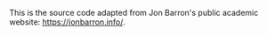 This is the source code adapted from Jon Barron's public academic website: https://jonbarron.info/. 